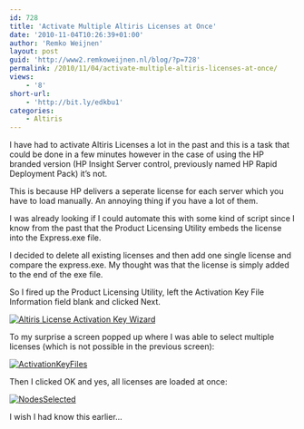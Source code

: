 ```yaml
---
id: 728
title: 'Activate Multiple Altiris Licenses at Once'
date: '2010-11-04T10:26:39+01:00'
author: 'Remko Weijnen'
layout: post
guid: 'http://www2.remkoweijnen.nl/blog/?p=728'
permalink: /2010/11/04/activate-multiple-altiris-licenses-at-once/
views:
    - '8'
short-url:
    - 'http://bit.ly/edkbu1'
categories:
    - Altiris
---
```


I have had to activate Altiris Licenses a lot in the past and this is a task that could be done in a few minutes however in the case of using the HP branded version (HP Insight Server control, previously named HP Rapid Deployment Pack) it’s not.

This is because HP delivers a seperate license for each server which you have to load manually. An annoying thing if you have a lot of them.

I was already looking if I could automate this with some kind of script since I know from the past that the Product Licensing Utility embeds the license into the Express.exe file.

I decided to delete all existing licenses and then add one single license and compare the express.exe. My thought was that the license is simply added to the end of the exe file.

So I fired up the Product Licensing Utility, left the Activation Key File Information field blank and clicked Next.

[![Altiris License Activation Key Wizard](http://192.168.40.25:8081/wp-content/uploads/2010/11/altirislictool-small.png)](http://192.168.40.25:8081/wp-content/uploads/2010/11/altirislictool.png)

To my surprise a screen popped up where I was able to select multiple licenses (which is not possible in the previous screen):

[![ActivationKeyFiles](http://192.168.40.25:8081/wp-content/uploads/2010/11/activationkeyfiles-small.png)](http://192.168.40.25:8081/wp-content/uploads/2010/11/activationkeyfiles.png)

Then I clicked OK and yes, all licenses are loaded at once:

[![NodesSelected](http://192.168.40.25:8081/wp-content/uploads/2010/11/nodesselected-1-small.png)](http://192.168.40.25:8081/wp-content/uploads/2010/11/nodesselected-1.png)

I wish I had know this earlier…